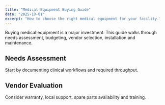 ```yaml
---
title: "Medical Equipment Buying Guide"
date: "2025-10-01"
excerpt: "How to choose the right medical equipment for your facility."
---
```


Buying medical equipment is a major investment. This guide walks through needs assessment, budgeting, vendor selection, installation and maintenance.

## Needs Assessment

Start by documenting clinical workflows and required throughput.

## Vendor Evaluation

Consider warranty, local support, spare parts availability and training.
